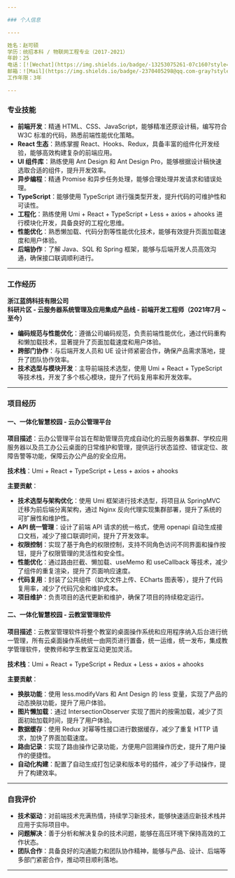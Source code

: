 ```yaml
---

### 个人信息

----

姓名：赵可硕  
学历：统招本科 / 物联网工程专业（2017-2021）  
年龄：25  
电话：[![Wechat](https://img.shields.io/badge/-13253075261-07c160?style=flat-square&logo=Wechat&logoColor=white)](https://www.linkedin.com/in/alexey-khachatryan-8707b7a5/)  
邮箱：![Mail](https://img.shields.io/badge/-2370405298@qq.com-gray?style=flat-square&logo=gmail&logoColor=red&link=)  
工作年限：3年  

---
```


### 专业技能

- **前端开发**：精通 HTML、CSS、JavaScript，能够精准还原设计稿，编写符合 W3C 标准的代码，熟悉前端性能优化策略。
- **React 生态**：熟练掌握 React、Hooks、Redux，具备丰富的组件化开发经验，能够高效构建复杂的前端应用。
- **UI 组件库**：熟练使用 Ant Design 和 Ant Design Pro，能够根据设计稿快速选取合适的组件，提升开发效率。
- **异步编程**：精通 Promise 和异步任务处理，能够合理处理并发请求和错误处理。
- **TypeScript**：能够使用 TypeScript 进行强类型开发，提升代码的可维护性和可读性。
- **工程化**：熟练使用 Umi + React + TypeScript + Less + axios + ahooks 进行模块化开发，具备良好的工程化思维。
- **性能优化**：熟悉懒加载、代码分割等性能优化技术，能够有效提升页面加载速度和用户体验。
- **后端协作**：了解 Java、SQL 和 Spring 框架，能够与后端开发人员高效沟通，确保接口联调顺利进行。

---

### 工作经历

**浙江蓝鸽科技有限公司**  
**科研片区 - 云服务器系统管理及应用集成产品线 - 前端开发工程师（2021年7月 ~ 至今）**

- **编码规范与性能优化**：遵循公司编码规范，负责前端性能优化，通过代码重构和懒加载技术，显著提升了页面加载速度和用户体验。
- **跨部门协作**：与后端开发人员和 UE 设计师紧密合作，确保产品需求落地，提升了团队协作效率。
- **技术选型与模块开发**：主导前端技术选型，使用 Umi + React + TypeScript 等技术栈，开发了多个核心模块，提升了代码复用率和开发效率。

---

### 项目经历

#### 一、一体化智慧校园 - 云办公管理平台

**项目描述**：云办公管理平台旨在帮助管理员完成自动化的云服务器集群、学校应用服务器以及员工办公云桌面的日常维护和管理，提供运行状态监控、错误定位、故障告警等功能，保障云办公产品的安全应用。

**技术栈**：Umi + React + TypeScript + Less + axios + ahooks

**主要贡献**：
- **技术选型与架构优化**：使用 Umi 框架进行技术选型，将项目从 SpringMVC 迁移为前后端分离架构，通过 Nginx 反向代理实现集群部署，提升了系统的可扩展性和维护性。
- **API 统一管理**：设计了前端 API 请求的统一格式，使用 openapi 自动生成接口文档，减少了接口联调时间，提升了开发效率。
- **权限控制**：实现了基于角色的权限控制，支持不同角色访问不同界面和操作按钮，提升了权限管理的灵活性和安全性。
- **性能优化**：通过路由拦截、懒加载、useMemo 和 useCallback 等技术，减少了组件的重复渲染，提升了页面响应速度。
- **代码复用**：封装了公共组件（如大文件上传、ECharts 图表等），提升了代码复用率，减少了代码冗余和维护成本。
- **项目维护**：负责项目的迭代更新和维护，确保了项目的持续稳定运行。

#### 二、一体化智慧校园 - 云教室管理软件

**项目描述**：云教室管理软件将整个教室的桌面操作系统和应用程序纳入后台进行统一管理，所有云桌面操作系统统一由网页进行置备，统一运维，统一发布，集成教学管理软件，使教师和学生教室互动更加灵活。

**技术栈**：Umi + React + TypeScript + Redux + Less + axios + ahooks

**主要贡献**：
- **换肤功能**：使用 less.modifyVars 和 Ant Design 的 less 变量，实现了产品的动态换肤功能，提升了用户体验。
- **图片懒加载**：通过 IntersectionObserver 实现了图片的按需加载，减少了页面初始加载时间，提升了用户体验。
- **数据缓存**：使用 Redux 对幂等性接口进行数据缓存，减少了重复 HTTP 请求，加快了界面加载速度。
- **路由记录**：实现了路由操作记录功能，方便用户回溯操作历史，提升了用户操作的便捷性。
- **自动化构建**：配置了自动生成打包记录和版本号的插件，减少了手动操作，提升了构建效率。

---

### 自我评价

- **技术驱动**：对前端技术充满热情，持续学习新技术，能够快速适应新技术栈并应用于实际项目中。
- **问题解决**：善于分析和解决复杂的技术问题，能够在高压环境下保持高效的工作状态。
- **团队合作**：具备良好的沟通能力和团队协作精神，能够与产品、设计、后端等多部门紧密合作，推动项目顺利落地。

---

